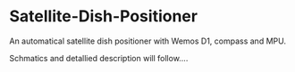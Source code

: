 # Satellite-Dish-Positioner
An automatical satellite dish positioner with Wemos D1, compass and MPU.

Schmatics and detallied description will follow....
